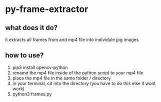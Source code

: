 # py-frame-extractor


## what does it do?
it extracts all frames from and mp4 file into individule jpg images

## how to use?
1. pip3 install opencv-python
2. rename the mp4 file inside of the python script to your mp4 file
3. place the mp4 file in the same folder / directory
4. in your terminal, cd into the directory (you have to do this else it wont work)
5. python3 frames.py
